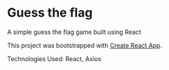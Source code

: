 # Guess the flag

A simple guess the flag game built using React

This project was bootstrapped with [Create React App](https://github.com/facebook/create-react-app).

Technologies Used: React, Axios

